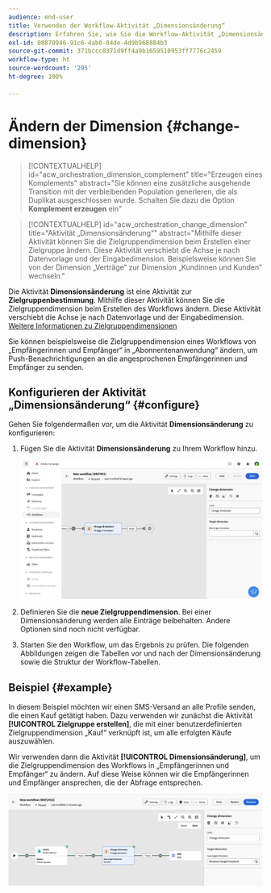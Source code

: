 ```yaml
---
audience: end-user
title: Verwenden der Workflow-Aktivität „Dimensionsänderung“
description: Erfahren Sie, wie Sie die Workflow-Aktivität „Dimensionsänderung“ verwenden
exl-id: 08870946-91c6-4ab0-84de-4d9b968884b3
source-git-commit: 371bccc8371d9ff4a9b1659510953ff7776c2459
workflow-type: ht
source-wordcount: '295'
ht-degree: 100%

---
```


# Ändern der Dimension {#change-dimension}

>[!CONTEXTUALHELP]
>id="acw_orchestration_dimension_complement"
>title="Erzeugen eines Komplements"
>abstract="Sie können eine zusätzliche ausgehende Transition mit der verbleibenden Population generieren, die als Duplikat ausgeschlossen wurde. Schalten Sie dazu die Option **Komplement erzeugen** ein"

>[!CONTEXTUALHELP]
>id="acw_orchestration_change_dimension"
>title="Aktivität „Dimensionsänderung“"
>abstract="Mithilfe dieser Aktivität können Sie die Zielgruppendimension beim Erstellen einer Zielgruppe ändern. Diese Aktivität verschiebt die Achse je nach Datenvorlage und der Eingabedimension. Beispielsweise können Sie von der Dimension „Verträge“ zur Dimension „Kundinnen und Kunden“ wechseln."

Die Aktivität **Dimensionsänderung** ist eine Aktivität zur **Zielgruppenbestimmung**. Mithilfe dieser Aktivität können Sie die Zielgruppendimension beim Erstellen des Workflows ändern. Diese Aktivität verschiebt die Achse je nach Datenvorlage und der Eingabedimension. [Weitere Informationen zu Zielgruppendimensionen](../../audience/about-recipients.md#targeting-dimensions)

Sie können beispielsweise die Zielgruppendimension eines Workflows von „Empfängerinnen und Empfänger“ in „Abonnentenanwendung“ ändern, um Push-Benachrichtigungen an die angesprochenen Empfängerinnen und Empfänger zu senden.

## Konfigurieren der Aktivität „Dimensionsänderung“ {#configure}

Gehen Sie folgendermaßen vor, um die Aktivität **Dimensionsänderung** zu konfigurieren:

1. Fügen Sie die Aktivität **Dimensionsänderung** zu Ihrem Workflow hinzu.

   ![](../assets/workflow-change-dimension.png)

1. Definieren Sie die **neue Zielgruppendimension**. Bei einer Dimensionsänderung werden alle Einträge beibehalten. Andere Optionen sind noch nicht verfügbar.

1. Starten Sie den Workflow, um das Ergebnis zu prüfen. Die folgenden Abbildungen zeigen die Tabellen vor und nach der Dimensionsänderung sowie die Struktur der Workflow-Tabellen.

## Beispiel {#example}

In diesem Beispiel möchten wir einen SMS-Versand an alle Profile senden, die einen Kauf getätigt haben. Dazu verwenden wir zunächst die Aktivität **[!UICONTROL Zielgruppe erstellen]**, die mit einer benutzerdefinierten Zielgruppendimension „Kauf“ verknüpft ist, um alle erfolgten Käufe auszuwählen.

Wir verwenden dann die Aktivität **[!UICONTROL Dimensionsänderung]**, um die Zielgruppendimension des Workflows in „Empfängerinnen und Empfänger“ zu ändern. Auf diese Weise können wir die Empfängerinnen und Empfänger ansprechen, die der Abfrage entsprechen.

![](../assets/workflow-change-dimension-example.png)
